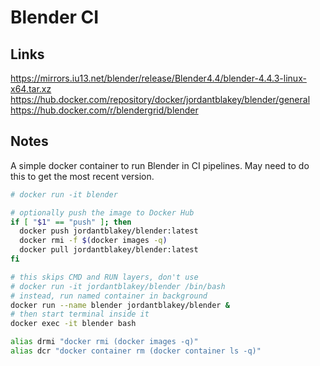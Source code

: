 # Blender CI

## Links

<https://mirrors.iu13.net/blender/release/Blender4.4/blender-4.4.3-linux-x64.tar.xz>
<https://hub.docker.com/repository/docker/jordantblakey/blender/general>
<https://hub.docker.com/r/blendergrid/blender>

## Notes

A simple docker container to run Blender in CI pipelines. May need to do this to get the most recent version.

```sh
# docker run -it blender

# optionally push the image to Docker Hub
if [ "$1" == "push" ]; then
  docker push jordantblakey/blender:latest
  docker rmi -f $(docker images -q)
  docker pull jordantblakey/blender:latest
fi

# this skips CMD and RUN layers, don't use
# docker run -it jordantblakey/blender /bin/bash
# instead, run named container in background
docker run --name blender jordantblakey/blender &
# then start terminal inside it
docker exec -it blender bash

alias drmi "docker rmi (docker images -q)"
alias dcr "docker container rm (docker container ls -q)"

```
